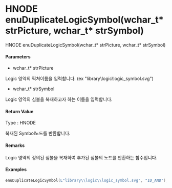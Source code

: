 # HNODE enuDuplicateLogicSymbol\(wchar\_t\* strPicture, wchar\_t\* strSymbol\)

HNODE enuDuplicateLogicSymbol\(wchar\_t\* strPicture, wchar\_t\* strSymbol\)

#### Parameters

* wchar\_t\* strPicture

Logic 영역의 픽쳐이름을 입력합니다. \(ex "library\logic\logic\_symbol.svg"\)

* wchar\_t\* strSymbol

Logic 영역의 심볼을 복재하고자 하는 이름을 입력합니다.

#### Return Value

Type : HNODE

복재된 Symbol노드를 반환합니다.

#### Remarks

Logic 영역의 정의된 심볼을 복재하여 추가된 심볼의 노드를 반환하는 함수입니다.

#### Examples

```cpp
enuDuplicateLogicSymbol(L"library\\logic\\logic_symbol.svg", "ID_AND");
```



